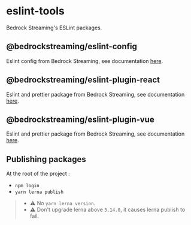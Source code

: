 # eslint-tools

Bedrock Streaming's ESLint packages.

## @bedrockstreaming/eslint-config

Eslint config from Bedrock Streaming, see documentation [here](./packages/eslint-config/README.md).

## @bedrockstreaming/eslint-plugin-react

Eslint and prettier package from Bedrock Streaming, see documentation [here](./packages/eslint-plugin-react/README.md).

## @bedrockstreaming/eslint-plugin-vue

Eslint and prettier package from Bedrock Streaming, see documentation [here](./packages/eslint-plugin-vue/README.md).

## Publishing packages

At the root of the project :

- `npm login`
- `yarn lerna publish`

> - :warning: No `yarn lerna version`.
> - :warning: Don't upgrade lerna above `3.14.0`, it causes lerna publish to fail.
